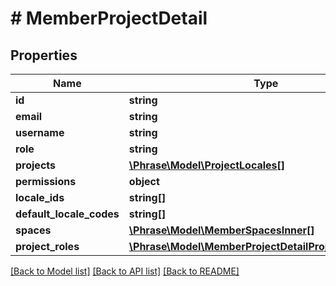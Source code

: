 # # MemberProjectDetail

## Properties

Name | Type | Description | Notes
------------ | ------------- | ------------- | -------------
**id** | **string** |  | [optional] 
**email** | **string** |  | [optional] 
**username** | **string** |  | [optional] 
**role** | **string** |  | [optional] 
**projects** | [**\Phrase\Model\ProjectLocales[]**](ProjectLocales.md) |  | [optional] 
**permissions** | **object** |  | [optional] 
**locale_ids** | **string[]** |  | [optional] 
**default_locale_codes** | **string[]** |  | [optional] 
**spaces** | [**\Phrase\Model\MemberSpacesInner[]**](MemberSpacesInner.md) |  | [optional] 
**project_roles** | [**\Phrase\Model\MemberProjectDetailProjectRolesInner[]**](MemberProjectDetailProjectRolesInner.md) |  | [optional] 

[[Back to Model list]](../../README.md#documentation-for-models) [[Back to API list]](../../README.md#documentation-for-api-endpoints) [[Back to README]](../../README.md)


